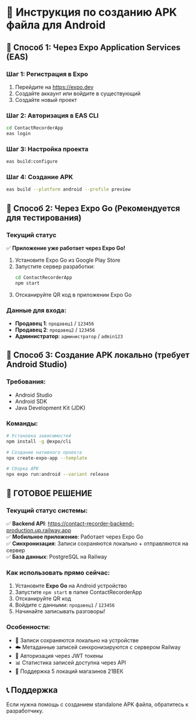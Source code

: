 # 📱 Инструкция по созданию APK файла для Android

## 🎯 Способ 1: Через Expo Application Services (EAS)

### Шаг 1: Регистрация в Expo
1. Перейдите на https://expo.dev
2. Создайте аккаунт или войдите в существующий
3. Создайте новый проект

### Шаг 2: Авторизация в EAS CLI
```bash
cd ContactRecorderApp
eas login
```

### Шаг 3: Настройка проекта
```bash
eas build:configure
```

### Шаг 4: Создание APK
```bash
eas build --platform android --profile preview
```

## 🎯 Способ 2: Через Expo Go (Рекомендуется для тестирования)

### Текущий статус
✅ **Приложение уже работает через Expo Go!**

1. Установите Expo Go из Google Play Store
2. Запустите сервер разработки:
   ```bash
   cd ContactRecorderApp
   npm start
   ```
3. Отсканируйте QR код в приложении Expo Go

### Данные для входа:
- **Продавец 1**: `продавец1` / `123456`
- **Продавец 2**: `продавец2` / `123456`  
- **Администратор**: `администратор` / `admin123`

## 🎯 Способ 3: Создание APK локально (требует Android Studio)

### Требования:
- Android Studio
- Android SDK
- Java Development Kit (JDK)

### Команды:
```bash
# Установка зависимостей
npm install -g @expo/cli

# Создание нативного проекта
npx create-expo-app --template

# Сборка APK
npx expo run:android --variant release
```

## 🚀 **ГОТОВОЕ РЕШЕНИЕ**

### Текущий статус системы:
✅ **Backend API**: https://contact-recorder-backend-production.up.railway.app  
✅ **Мобильное приложение**: Работает через Expo Go  
✅ **Синхронизация**: Записи сохраняются локально + отправляются на сервер  
✅ **База данных**: PostgreSQL на Railway  

### Как использовать прямо сейчас:
1. Установите **Expo Go** на Android устройство
2. Запустите `npm start` в папке ContactRecorderApp
3. Отсканируйте QR код
4. Войдите с данными: `продавец1` / `123456`
5. Начинайте записывать разговоры!

### Особенности:
- 📱 Записи сохраняются локально на устройстве
- ☁️ Метаданные записей синхронизируются с сервером Railway
- 🔐 Авторизация через JWT токены
- 📊 Статистика записей доступна через API
- 🏪 Поддержка 5 локаций магазинов 21ВЕК

## 📞 Поддержка
Если нужна помощь с созданием standalone APK файла, обратитесь к разработчику. 